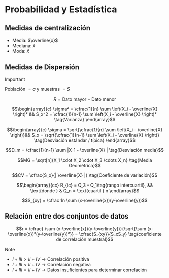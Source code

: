 # Probabilidad y Estadística

## Medidas de centralización

- Media: $\overline{x}$
- Mediana: $\tilde{x}$
- Moda: $\hat{x}$ 

## Medidas de Dispersión

> [!IMPORTANT]
> 
> Población $= \sigma$ y muestras $= S$

$$R = \text{Dato mayor} -  \text{Dato menor} \tag{Rango}$$

$$\begin{array}{c}
\sigma² = \cfrac{1}{n} \sum \left(X_i - \overline{X}  \right)² &&
S_x^2 = \cfrac{1}{n-1} \sum \left(X_i - \overline{X}  \right)² \tag{Varianza}
\end{array}$$

$$\begin{array}{c}
\sigma = \sqrt{\cfrac{1}{n} \sum \left(X_i - \overline{X} \right)}&& S_x = \sqrt{\cfrac{1}{n-1} \sum \left(X_i - \overline{X} \right)} \tag{Desviación estándar / típica}
\end{array}$$

$$D_m = \cfrac{1}{n-1} \sum |X-1 - \overline{X} | \tag{Desviación media}$$

$$MG = \sqrt[n]{X_1 \cdot X_2 \cdot X_3 \cdots X_n} \tag{Media Geométrica}$$

$$CV = \cfrac{S_x}{| \overline{X} |} \tag{Coeficiente de variación}$$

$$\begin{array}{cc}
R_{ic} = Q_3 - Q_1\tag{rango intercuartil}, && \text{donde } & Q_n = \text{cuartil } n 
\end{array}$$

$$S_{xy} = \cfrac 1n \sum (x-\overline{x})(y-\overline{y})$$

## Relación entre dos conjuntos de datos

$$r = \cfrac{ \sum (x-\overline{x})(y-\overline{y})}{\sqrt{\sum (x-\overline{x})²(y-\overline{y})²}} = \cfrac{S_{xy}}{S_xS_y} \tag{coeficiente de correlación muestral}$$

> [!NOTE]
> 
> - $I + III > II + IV \to \text{Correlación positiva}$
> - $I + III < II + IV \to \text{Correlación negativa}$
> - $I + III = II + IV \to \text{Datos insuficientes para determinar correlación}$
